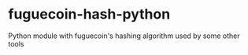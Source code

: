 fuguecoin-hash-python
=====================

Python module with fuguecoin's hashing algorithm used by some other tools
